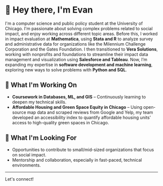 # 👋 Hey there, I'm Evan
I'm a computer science and public policy student at the University of Chicago. I'm passionate about solving complex problems related to social impact, and enjoy working across different topic areas. Before this, I worked in impact evaluation at **Mathematica**, using **Stata and R** to analyze survey and administrative data for organizations like the Milennium Challenge Corporation and the Gates Foundation. I then transitioned to **Vera Solutions**, working with nonprofits and foundations to streamline their impact data management and visualization using **Salesforce and Tableau**. Now, I’m expanding my expertise in **software development and machine learning**, exploring new ways to solve problems with **Python and SQL**.

## 🚀 What I'm Working On  
- **Coursework in Databases, ML, and GIS** – Continuously learning to deepen my technical skills.  
- **Affordable Housing and Green Space Equity in Chicago** – Using open-source map data and scraped reviews from Google and Yelp, my team developed an accessibility index to quantify affordable housing units' access to high-quality green spaces in Chicago. 

## 🌱 What I'm Looking For  
- Opportunities to contribute to small/mid-sized organizations that focus on social impact.  
- Mentorship and collaboration, especially in fast-paced, technical environments.  

---

Let's connect!   
